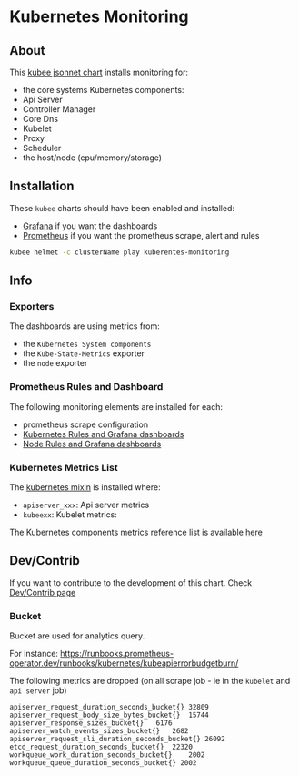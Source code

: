 # Kubernetes Monitoring


## About

This [kubee jsonnet chart](../../../docs/bin/kubee-helmet#what-is-a-jsonnet-kube-x-chart) installs monitoring for:
* the core systems Kubernetes components:
 * Api Server
 * Controller Manager
 * Core Dns
 * Kubelet
 * Proxy
 * Scheduler
* the host/node (cpu/memory/storage) 


## Installation

These `kubee` charts should have been enabled and installed:
* [Grafana](../grafana/README.md) if you want the dashboards
* [Prometheus](../prometheus/README.md) if you want the prometheus scrape, alert and rules


```bash
kubee helmet -c clusterName play kuberentes-monitoring
```


## Info

### Exporters

The dashboards are using metrics from:
* the `Kubernetes System components`
* the `Kube-State-Metrics` exporter
* the `node` exporter

### Prometheus Rules and Dashboard

The following monitoring elements are installed for each:
* prometheus scrape configuration
* [Kubernetes Rules and Grafana dashboards](https://monitoring.mixins.dev/kubernetes/)
* [Node Rules and Grafana dashboards](https://monitoring.mixins.dev/node-exporter/#dashboards)

### Kubernetes Metrics List

The [kubernetes mixin](https://monitoring.mixins.dev/kubernetes/) is installed
where:
* `apiserver_xxx`: Api server metrics
* `kubeexx`: Kubelet metrics:

The Kubernetes components metrics reference list is available [here](https://kubernetes.io/docs/reference/instrumentation/metrics/)


## Dev/Contrib

If you want to contribute to the development of this chart. Check [Dev/Contrib page](contrib/contrib.md)



### Bucket

Bucket are used for analytics query.

For instance: https://runbooks.prometheus-operator.dev/runbooks/kubernetes/kubeapierrorbudgetburn/

The following metrics are dropped (on all scrape job - ie in the `kubelet` and `api server` job)
```
apiserver_request_duration_seconds_bucket{}	32809
apiserver_request_body_size_bytes_bucket{}	15744
apiserver_response_sizes_bucket{}	6176
apiserver_watch_events_sizes_bucket{}	2682
apiserver_request_sli_duration_seconds_bucket{}	26092
etcd_request_duration_seconds_bucket{}	22320
workqueue_work_duration_seconds_bucket{}	2002
workqueue_queue_duration_seconds_bucket{} 2002
```


